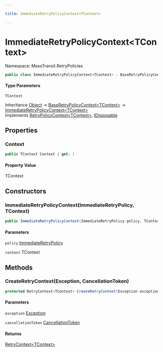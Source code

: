 ```yaml
---

title: ImmediateRetryPolicyContext<TContext>

---
```


# ImmediateRetryPolicyContext\<TContext\>

Namespace: MassTransit.RetryPolicies

```csharp
public class ImmediateRetryPolicyContext<TContext> : BaseRetryPolicyContext<TContext>, RetryPolicyContext<TContext>, IDisposable
```

#### Type Parameters

`TContext`<br/>

Inheritance [Object](https://learn.microsoft.com/en-us/dotnet/api/system.object) → [BaseRetryPolicyContext\<TContext\>](../masstransit-retrypolicies/baseretrypolicycontext-1) → [ImmediateRetryPolicyContext\<TContext\>](../masstransit-retrypolicies/immediateretrypolicycontext-1)<br/>
Implements [RetryPolicyContext\<TContext\>](../../masstransit-abstractions/masstransit/retrypolicycontext-1), [IDisposable](https://learn.microsoft.com/en-us/dotnet/api/system.idisposable)

## Properties

### **Context**

```csharp
public TContext Context { get; }
```

#### Property Value

TContext<br/>

## Constructors

### **ImmediateRetryPolicyContext(ImmediateRetryPolicy, TContext)**

```csharp
public ImmediateRetryPolicyContext(ImmediateRetryPolicy policy, TContext context)
```

#### Parameters

`policy` [ImmediateRetryPolicy](../masstransit-retrypolicies/immediateretrypolicy)<br/>

`context` TContext<br/>

## Methods

### **CreateRetryContext(Exception, CancellationToken)**

```csharp
protected RetryContext<TContext> CreateRetryContext(Exception exception, CancellationToken cancellationToken)
```

#### Parameters

`exception` [Exception](https://learn.microsoft.com/en-us/dotnet/api/system.exception)<br/>

`cancellationToken` [CancellationToken](https://learn.microsoft.com/en-us/dotnet/api/system.threading.cancellationtoken)<br/>

#### Returns

[RetryContext\<TContext\>](../../masstransit-abstractions/masstransit/retrycontext-1)<br/>
